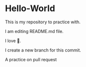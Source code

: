 # Hello-World
This is my repository to practice with.

I am editing README.md file.

I love :pizza:.

I create a new branch for this commit.

A practice on pull request
